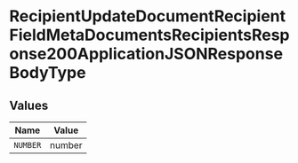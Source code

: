 # RecipientUpdateDocumentRecipientFieldMetaDocumentsRecipientsResponse200ApplicationJSONResponseBodyType


## Values

| Name     | Value    |
| -------- | -------- |
| `NUMBER` | number   |